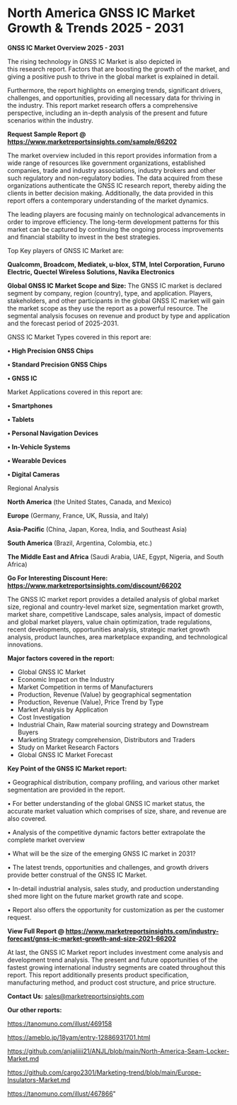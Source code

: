 # North America GNSS IC Market Growth & Trends 2025 - 2031

<Strong> GNSS IC Market Overview 2025 - 2031</strong>

The rising technology in GNSS IC Market is also depicted in this research report. Factors that are boosting the growth of the market, and giving a positive push to thrive in the global market is explained in detail.

Furthermore, the report highlights on emerging trends, significant drivers, challenges, and opportunities, providing all necessary data for thriving in the industry. This report market research offers a comprehensive perspective, including an in-depth analysis of the present and future scenarios within the industry.

<strong>Request Sample Report @ <a href=https://www.marketreportsinsights.com/sample/66202>https://www.marketreportsinsights.com/sample/66202</a></strong>

The market overview included in this report provides information from a wide range of resources like government organizations, established companies, trade and industry associations, industry brokers and other such regulatory and non-regulatory bodies. The data acquired from these organizations authenticate the GNSS IC research report, thereby aiding the clients in better decision making. Additionally, the data provided in this report offers a contemporary understanding of the market dynamics.

The leading players are focusing mainly on technological advancements in order to improve efficiency. The long-term development patterns for this market can be captured by continuing the ongoing process improvements and financial stability to invest in the best strategies.

Top Key players of GNSS IC Market are:

<strong>Qualcomm, Broadcom, Mediatek, u-blox, STM, Intel Corporation, Furuno Electric, Quectel Wireless Solutions, Navika Electronics</strong>

<strong><b>Global GNSS IC Market Scope and Size:</b></strong>
The GNSS IC market is declared segment by company, region (country), type, and application. Players, stakeholders, and other participants in the global GNSS IC market will gain the market scope as they use the report as a powerful resource. The segmental analysis focuses on revenue and product by type and application and the forecast period of 2025-2031.

GNSS IC Market Types covered in this report are:

<strong>• High Precision GNSS Chips

• Standard Precision GNSS Chips

• GNSS IC</strong>

Market Applications covered in this report are:

<strong>• Smartphones

• Tablets

• Personal Navigation Devices

• In-Vehicle Systems

• Wearable Devices

• Digital Cameras</strong> 

Regional Analysis

<strong>North America</strong> (the United States, Canada, and Mexico)

<strong>Europe</strong> (Germany, France, UK, Russia, and Italy)

<strong>Asia-Pacific</strong> (China, Japan, Korea, India, and Southeast Asia)

<strong>South America</strong> (Brazil, Argentina, Colombia, etc.)

<strong>The Middle East and Africa</strong> (Saudi Arabia, UAE, Egypt, Nigeria, and South Africa)

<strong>Go For Interesting Discount Here: <a href=https://www.marketreportsinsights.com/discount/66202>https://www.marketreportsinsights.com/discount/66202</a></strong>

The GNSS IC market report provides a detailed analysis of global market size, regional and country-level market size, segmentation market growth, market share, competitive Landscape, sales analysis, impact of domestic and global market players, value chain optimization, trade regulations, recent developments, opportunities analysis, strategic market growth analysis, product launches, area marketplace expanding, and technological innovations.

<strong><b>Major factors covered in the report:</b></strong>
<ul>
  <li>Global GNSS IC Market </li>
  <li>Economic Impact on the Industry</li>
  <li>Market Competition in terms of Manufacturers</li>
  <li>Production, Revenue (Value) by geographical segmentation</li>
  <li>Production, Revenue (Value), Price Trend by Type</li>
  <li>Market Analysis by Application</li>
  <li>Cost Investigation</li>
  <li>Industrial Chain, Raw material sourcing strategy and Downstream Buyers</li>
  <li>Marketing Strategy comprehension, Distributors and Traders</li>
  <li>Study on Market Research Factors</li>
  <li>Global GNSS IC Market Forecast</li>
</ul>

<strong><b>Key Point of the GNSS IC Market report:</b></strong>

• Geographical distribution, company profiling, and various other market segmentation are provided in the report.

• For better understanding of the global GNSS IC market status, the accurate market valuation which comprises of size, share, and revenue are also covered.

• Analysis of the competitive dynamic factors better extrapolate the complete market overview

• What will be the size of the emerging GNSS IC market in 2031?

• The latest trends, opportunities and challenges, and growth drivers provide better construal of the GNSS IC Market.

• In-detail industrial analysis, sales study, and production understanding shed more light on the future market growth rate and scope.

• Report also offers the opportunity for customization as per the customer request.

<strong><b>View Full Report @ <a href=https://www.marketreportsinsights.com/industry-forecast/gnss-ic-market-growth-and-size-2021-66202>https://www.marketreportsinsights.com/industry-forecast/gnss-ic-market-growth-and-size-2021-66202</a></b></strong>


At last, the GNSS IC Market report includes investment come analysis and development trend analysis. The present and future opportunities of the fastest growing international industry segments are coated throughout this report. This report additionally presents product specification, manufacturing method, and product cost structure, and price structure.

<strong>Contact Us:</strong>
sales@marketreportsinsights.com

<strong>Our other reports:</strong>

<a href=https://tanomuno.com/illust/469158>https://tanomuno.com/illust/469158</a>

<a href=https://ameblo.jp/18yam/entry-12886931701.html>https://ameblo.jp/18yam/entry-12886931701.html</a>

<a href=https://github.com/anjaliiii21/ANJL/blob/main/North-America-Seam-Locker-Market.md>https://github.com/anjaliiii21/ANJL/blob/main/North-America-Seam-Locker-Market.md</a>

<a href=https://github.com/cargo2301/Marketing-trend/blob/main/Europe-Insulators-Market.md>https://github.com/cargo2301/Marketing-trend/blob/main/Europe-Insulators-Market.md</a>

<a href=https://tanomuno.com/illust/467866>https://tanomuno.com/illust/467866</a>"

